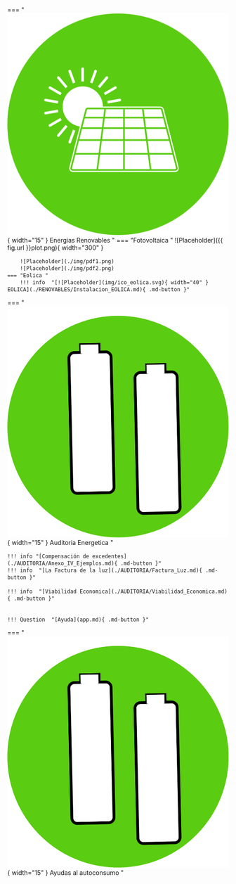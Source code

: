 #




=== "![Placeholder](img/ico_solar.svg){ width="15" } Energias Renovables "
    === "Fotovoltaica "
        ![Placeholder]({{ fig.url }}plot.png){ width="300" }

        ![Placeholder](./img/pdf1.png)
        ![Placeholder](./img/pdf2.png)
    === "Eolica "
        !!! info  "[![Placeholder](img/ico_eolica.svg){ width="40" } EOLICA](./RENOVABLES/Instalacion_EOLICA.md){ .md-button }"


=== "![Placeholder](img/ico_bateria.svg){ width="15" } Auditoria Energetica "

    !!! info "[Compensación de excedentes](./AUDITORIA/Anexo_IV_Ejemplos.md){ .md-button }"
    !!! info  "[La Factura de la luz](./AUDITORIA/Factura_Luz.md){ .md-button }"

    !!! info  "[Viabilidad Economica](./AUDITORIA/Viabilidad_Economica.md){ .md-button }"


    !!! Question  "[Ayuda](app.md){ .md-button }"


=== "![Placeholder](img/ico_bateria.svg){ width="15" } Ayudas al autoconsumo "







